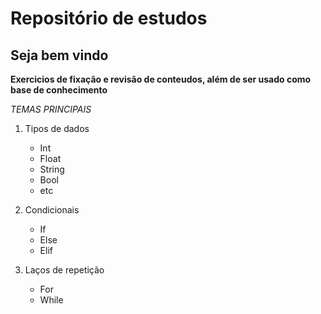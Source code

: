 # Repositório de estudos

## Seja bem vindo

**Exercicios de fixação e revisão de conteudos, além de ser usado como base de conhecimento**



*TEMAS PRINCIPAIS*
1) Tipos de dados
    - Int
    - Float
    - String
    - Bool
    - etc

2) Condicionais
    - If
    - Else
    - Elif

3) Laços de repetição
    - For
    - While

